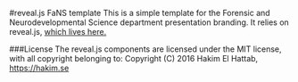 #reveal.js FaNS template
This is a simple template for the Forensic and Neurodevelopmental Science department presentation branding. It relies on reveal.js, [which lives here.](https://github.com/hakimel/reveal.js)


###License
The reveal.js components are licensed under the MIT license, with all copyright belonging to:
Copyright (C) 2016 Hakim El Hattab, https://hakim.se
